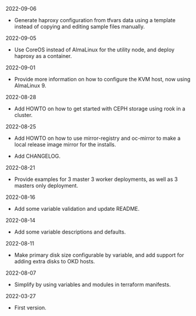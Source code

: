 2022-09-06

* Generate haproxy configuration from tfvars data using a template instead of copying and editing sample files manually.

2022-09-05

* Use CoreOS instead of AlmaLinux for the utility node, and deploy haproxy as a container.

2022-09-01

* Provide more information on how to configure the KVM host, now using AlmaLinux 9.

2022-08-28

* Add HOWTO on how to get started with CEPH storage using rook in a cluster.

2022-08-25

* Add HOWTO on how to use mirror-registry and oc-mirror to make a local release image mirror for the installs.

* Add CHANGELOG.

2022-08-21

* Provide examples for 3 master 3 worker deployments, as well as 3 masters only deployment.

2022-08-16

* Add some variable validation and update README.

2022-08-14

* Add some variable descriptions and defaults.

2022-08-11

* Make primary disk size configurable by variable, and add support for adding extra disks to OKD hosts.

2022-08-07

* Simplify by using variables and modules in terraform manifests.

2022-03-27

* First version.
